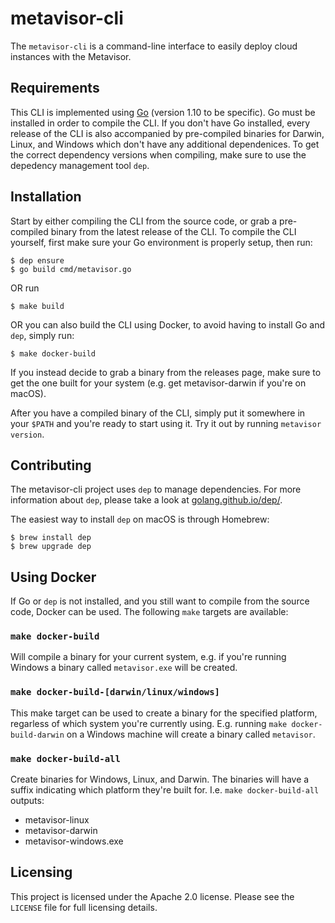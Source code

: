 # metavisor-cli
The `metavisor-cli` is a command-line interface to easily deploy cloud instances with the Metavisor.

## Requirements
This CLI is implemented using [Go](https://golang.org) (version 1.10 to be specific). Go must be installed in order to compile the CLI. If you don't have Go installed, every release of the CLI is also accompanied by pre-compiled binaries for Darwin, Linux, and Windows which don't have any additional dependenices. To get the correct dependency versions when compiling, make sure to use the depedency management tool `dep`.

## Installation
Start by either compiling the CLI from the source code, or grab a pre-compiled binary from the latest release of the CLI. To compile the CLI yourself, first make sure your Go environment is properly setup, then run:
```
$ dep ensure
$ go build cmd/metavisor.go
```
OR run
```
$ make build
```
OR you can also build the CLI using Docker, to avoid having to install Go and `dep`, simply run:
```
$ make docker-build
```
If you instead decide to grab a binary from the releases page, make sure to get the one built for your system (e.g. get metavisor-darwin if you're on macOS).


After you have a compiled binary of the CLI, simply put it somewhere in your `$PATH` and you're ready to start using it. Try it out by running `metavisor version`.

## Contributing
The metavisor-cli project uses `dep` to manage dependencies. For more information about `dep`, please take a look at [golang.github.io/dep/](https://golang.github.io/dep/).

The easiest way to install `dep` on macOS is through Homebrew:
```
$ brew install dep
$ brew upgrade dep
```

## Using Docker
If Go or `dep` is not installed, and you still want to compile from the source code, Docker can be used. The following `make` targets are available:
### `make docker-build`
Will compile a binary for your current system, e.g. if you're running Windows a binary called `metavisor.exe` will be created.

### `make docker-build-[darwin/linux/windows]`
This make target can be used to create a binary for the specified platform, regarless of which system you're currently using. E.g. running `make docker-build-darwin` on a Windows machine will create a binary called `metavisor`.

### `make docker-build-all`
Create binaries for Windows, Linux, and Darwin. The binaries will have a suffix indicating which platform they're built for. I.e. `make docker-build-all` outputs:

- metavisor-linux
- metavisor-darwin
- metavisor-windows.exe

## Licensing
This project is licensed under the Apache 2.0 license. Please see the `LICENSE` file for full licensing details.
